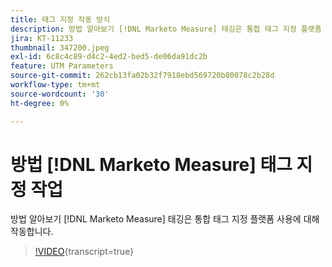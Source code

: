 ```yaml
---
title: 태그 지정 작동 방식
description: 방법 알아보기 [!DNL Marketo Measure] 태깅은 통합 태그 지정 플랫폼 사용에 대해 작동합니다.
jira: KT-11233
thumbnail: 347200.jpeg
exl-id: 6c8c4c89-d4c2-4ed2-bed5-de06da91dc2b
feature: UTM Parameters
source-git-commit: 262cb13fa02b32f7918ebd569720b80078c2b28d
workflow-type: tm+mt
source-wordcount: '30'
ht-degree: 0%

---
```


# 방법 [!DNL Marketo Measure] 태그 지정 작업

방법 알아보기 [!DNL Marketo Measure] 태깅은 통합 태그 지정 플랫폼 사용에 대해 작동합니다.

>[!VIDEO](https://video.tv.adobe.com/v/347200/?learn=on){transcript=true}
